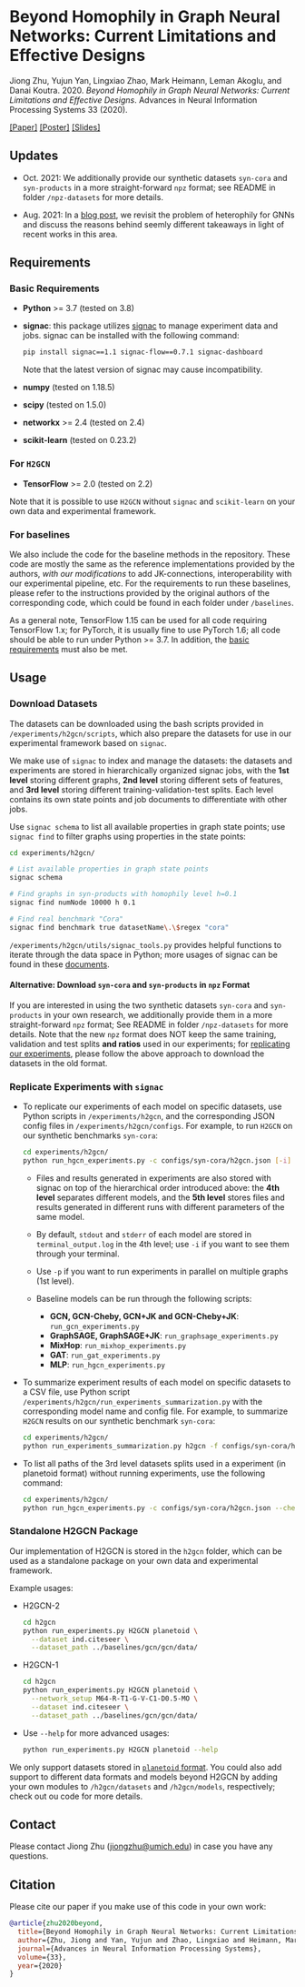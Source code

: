 # Beyond Homophily in Graph Neural Networks: Current Limitations and Effective Designs

Jiong Zhu, Yujun Yan, Lingxiao Zhao, Mark Heimann, Leman Akoglu, and Danai Koutra. 2020. *Beyond Homophily in Graph Neural Networks: Current Limitations and Effective Designs*. Advances in Neural Information Processing Systems 33 (2020).

[[Paper]](https://arxiv.org/abs/2006.11468)
[[Poster]](https://www.jiongzhu.net/assets/files/F20-Jiong-H2GCN-NeurIPS-Poster.pdf)
[[Slides]](https://www.jiongzhu.net/assets/files/F20-Jiong-H2GCN-NeurIPS-Talk.pdf)

## Updates

- Oct. 2021: We additionally provide our synthetic datasets `syn-cora` and `syn-products` in a more straight-forward `npz` format; see README in folder `/npz-datasets` for more details.

- Aug. 2021: In a [blog post](https://www.jiongzhu.net/revisiting-heterophily-GNNs/), we revisit the problem of heterophily for GNNs and discuss the reasons behind seemly different takeaways in light of recent works in this area.

## Requirements

### Basic Requirements

- **Python** >= 3.7 (tested on 3.8)
- **signac**: this package utilizes [signac](https://signac.io) to manage experiment data and jobs. signac can be installed with the following command:

  ```bash
  pip install signac==1.1 signac-flow==0.7.1 signac-dashboard
  ```

  Note that the latest version of signac may cause incompatibility.
- **numpy** (tested on 1.18.5)
- **scipy** (tested on 1.5.0)
- **networkx** >= 2.4 (tested on 2.4)
- **scikit-learn** (tested on 0.23.2)

### For `H2GCN`

- **TensorFlow** >= 2.0 (tested on 2.2)

Note that it is possible to use `H2GCN` without `signac` and `scikit-learn` on your own data and experimental framework.

### For baselines

We also include the code for the baseline methods in the repository. These code are mostly the same as the reference implementations provided by the authors, *with our modifications* to add JK-connections, interoperability with our experimental pipeline, etc. For the requirements to run these baselines, please refer to the instructions provided by the original authors of the corresponding code, which could be found in each folder under `/baselines`.

As a general note, TensorFlow 1.15 can be used for all code requiring TensorFlow 1.x; for PyTorch, it is usually fine to use PyTorch 1.6; all code should be able to run under Python >= 3.7. In addition, the [basic requirements](#basic-requirements) must also be met.

## Usage

### Download Datasets

The datasets can be downloaded using the bash scripts provided in `/experiments/h2gcn/scripts`, which also prepare the datasets for use in our experimental framework based on `signac`.

We make use of `signac` to index and manage the datasets: the datasets and experiments are stored in hierarchically organized signac jobs, with the **1st level** storing different graphs, **2nd level** storing different sets of features, and **3rd level** storing different training-validation-test splits. Each level contains its own state points and job documents to differentiate with other jobs.

Use `signac schema` to list all available properties in graph state points; use `signac find` to filter graphs using properties in the state points:

```bash
cd experiments/h2gcn/

# List available properties in graph state points
signac schema

# Find graphs in syn-products with homophily level h=0.1
signac find numNode 10000 h 0.1

# Find real benchmark "Cora"
signac find benchmark true datasetName\.\$regex "cora"
```

`/experiments/h2gcn/utils/signac_tools.py` provides helpful functions to iterate through the data space in Python; more usages of signac can be found in these [documents](https://docs.signac.io/en/latest/).

#### Alternative: Download `syn-cora` and `syn-products` in `npz` Format

If you are interested in using the two synthetic datasets `syn-cora` and `syn-products` in your own research, we additionally provide them in a more straight-forward `npz` format; See README in folder `/npz-datasets` for more details. Note that the new `npz` format does NOT keep the same training, validation and test splits **and ratios** used in our experiments; for [replicating our experiments](#replicate-experiments-with-signac), please follow the above approach to download the datasets in the old format.

### Replicate Experiments with `signac`

- To replicate our experiments of each model on specific datasets, use Python scripts in `/experiments/h2gcn`, and the corresponding JSON config files in `/experiments/h2gcn/configs`. For example, to run `H2GCN` on our synthetic benchmarks `syn-cora`:

  ```bash
  cd experiments/h2gcn/
  python run_hgcn_experiments.py -c configs/syn-cora/h2gcn.json [-i] run [-p PARALLEL_NUM]
  ```

  - Files and results generated in experiments are also stored with signac on top of the hierarchical order introduced above: the **4th level** separates different models, and the **5th level** stores files and results generated in different runs with different parameters of the same model.
  - By default, `stdout` and `stderr` of each model are stored in `terminal_output.log` in the 4th level; use `-i` if you want to see them through your terminal.
  - Use `-p` if you want to run experiments in parallel on multiple graphs (1st level).
  - Baseline models can be run through the following scripts:

    - **GCN, GCN-Cheby, GCN+JK and GCN-Cheby+JK**: `run_gcn_experiments.py`
    - **GraphSAGE, GraphSAGE+JK**: `run_graphsage_experiments.py`
    - **MixHop**: `run_mixhop_experiments.py`
    - **GAT**: `run_gat_experiments.py`
    - **MLP**: `run_hgcn_experiments.py`
  
- To summarize experiment results of each model on specific datasets to a CSV file, use Python script `/experiments/h2gcn/run_experiments_summarization.py` with the corresponding model name and config file. For example, to summarize `H2GCN` results on our synthetic benchmark `syn-cora`:

  ```bash
  cd experiments/h2gcn/
  python run_experiments_summarization.py h2gcn -f configs/syn-cora/h2gcn.json
  ```

- To list all paths of the 3rd level datasets splits used in a experiment (in planetoid format) without running experiments, use the following command:

  ```bash
  cd experiments/h2gcn/
  python run_hgcn_experiments.py -c configs/syn-cora/h2gcn.json --check_paths run
  ```

### Standalone H2GCN Package

Our implementation of H2GCN is stored in the `h2gcn` folder, which can be used as a standalone package on your own data and experimental framework.

Example usages:

- H2GCN-2

  ```bash
  cd h2gcn
  python run_experiments.py H2GCN planetoid \
    --dataset ind.citeseer \
    --dataset_path ../baselines/gcn/gcn/data/
  ```

- H2GCN-1

  ```bash
  cd h2gcn
  python run_experiments.py H2GCN planetoid \
    --network_setup M64-R-T1-G-V-C1-D0.5-MO \
    --dataset ind.citeseer \
    --dataset_path ../baselines/gcn/gcn/data/
  ```

- Use `--help` for more advanced usages:

  ```bash
  python run_experiments.py H2GCN planetoid --help
  ```

We only support datasets stored in [`planetoid` format](https://github.com/kimiyoung/planetoid). You could also add support to different data formats and models beyond H2GCN by adding your own modules to `/h2gcn/datasets` and `/h2gcn/models`, respectively; check out ou code for more details.

## Contact

Please contact Jiong Zhu (jiongzhu@umich.edu) in case you have any questions.

## Citation

Please cite our paper if you make use of this code in your own work:

```bibtex
@article{zhu2020beyond,
  title={Beyond Homophily in Graph Neural Networks: Current Limitations and Effective Designs},
  author={Zhu, Jiong and Yan, Yujun and Zhao, Lingxiao and Heimann, Mark and Akoglu, Leman and Koutra, Danai},
  journal={Advances in Neural Information Processing Systems},
  volume={33},
  year={2020}
}
```

